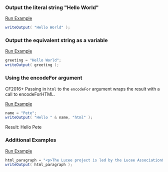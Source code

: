 ### Output the literal string "Hello World"



<a href="https://try.boxlang.io/?code=eJwrL8osSfUvLSkoLdFQUPJIzcnJVwjPL8pJUVLQtOYCAKyDCfM%3D" target="_blank">Run Example</a>

```java
writeOutput( "Hello World" );

```


### Output the equivalent string as a variable



<a href="https://try.boxlang.io/?code=eJxLL0pNLcnMS1ewVVDySM3JyVcIzy%2FKSVGy5iovyixJ9S8tKSgt0VBIhynTtOYCAM6DEV8%3D" target="_blank">Run Example</a>

```java
greeting = "Hello World";
writeOutput( greeting );

```


### Using the encodeFor argument

CF2016+ Passing in `html` to the `encodeFor` argument wraps the result with a call to encodeForHTML.

<a href="https://try.boxlang.io/?code=eJzLS8xNVbBVUApILUlVsuYqL8osSfUvLSkoLdFQUPJIzcnJV1BSUFPIAyrTUVDKKMnNUVLQtOYCAOVaEGw%3D" target="_blank">Run Example</a>

```java
name = "Pete";
writeOutput( "Hello " & name, "html" );

```

Result: Hello Pete

### Additional Examples

<a href="https://try.boxlang.io/?code=eJxVUEFOxDAMvPMKqwcEB9o72620dyQOIK6rbOo2hjQOjtNqeT0JixZx9IxnPGOniz9GI2YWEx3soenj8OoQnrJFhCj8jlaBEngc4XQGvXKHlNiSUeJwG04p7l420i8Ub8IIBgKHhyKfSC9sb8AJTvumcaoxPXYdhnajD4o4kmlZ5q5OXXFJ6fiGghSaZkh1BPN3q%2B%2FM0MIBZuGNwnyNuDmyrga1vCykWuIq%2F8RN2VosJjwB6YXPgfRc64zoaUWpRp%2FZ%2BIomnnQzgvDbI4vmunCpUcGUY2TRIgQMKwmHBYPCxFL8VvQcUVK9PmN5XVjZrzi2fReHZnezCSk%2BZ41Z78D9f%2F%2F97uYbebiSmQ%3D%3D" target="_blank">Run Example</a>

```java
html_paragraph = "<p>The Lucee project is led by the Lucee Association&nbsp;Switzerland a non-profit&nbsp;<a href=""https://en.wikipedia.org/wiki/Swiss_Verein"">swiss association</a>. A growing project which is committed to the success of its community by delivering quality software and a nurturing&nbsp;and supportive environment for developers to get involved.</p>";
writeOutput( html_paragraph );

```


